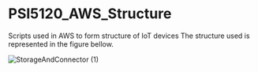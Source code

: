 # PSI5120_AWS_Structure
Scripts used in AWS to form structure of IoT devices
The structure used is represented in the figure bellow.

![StorageAndConnector (1)](https://github.com/user-attachments/assets/e9e381e8-1afe-4e9c-a2e5-8d860daa73fd)
